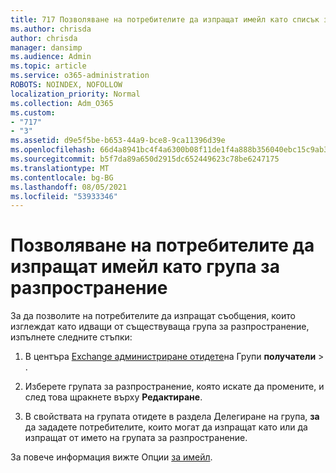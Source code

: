 ```yaml
---
title: 717 Позволяване на потребителите да изпращат имейл като списък за разпространение
ms.author: chrisda
author: chrisda
manager: dansimp
ms.audience: Admin
ms.topic: article
ms.service: o365-administration
ROBOTS: NOINDEX, NOFOLLOW
localization_priority: Normal
ms.collection: Adm_O365
ms.custom:
- "717"
- "3"
ms.assetid: d9e5f5be-b653-44a9-bce8-9ca11396d39e
ms.openlocfilehash: 66d4a8941bc4f4a6300b08f11de1f4a888b356040ebc15c9ab37677d19da82c4
ms.sourcegitcommit: b5f7da89a650d2915dc652449623c78be6247175
ms.translationtype: MT
ms.contentlocale: bg-BG
ms.lasthandoff: 08/05/2021
ms.locfileid: "53933346"
---
```

# <a name="allow-users-to-send-email-as-a-distribution-group"></a>Позволяване на потребителите да изпращат имейл като група за разпространение

За да позволите на потребителите да изпращат съобщения, които изглеждат като идващи от съществуваща група за разпространение, изпълнете следните стъпки:

1. В центъра [Exchange администриране отидете](https://outlook.office365.com/ecp/)на Групи **получатели** \> .

2. Изберете групата за разпространение, която искате да промените, и след това щракнете върху **Редактиране**.

3. В свойствата на групата отидете в раздела Делегиране на група, **за** да зададете потребителите, които могат да изпращат като или да изпращат от името на групата за разпространение.

За повече информация вижте Опции [за имейл](https://technet.microsoft.com/library/bb124513.aspx#groupdelegation).
